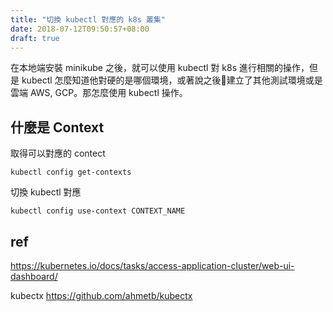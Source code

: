 ```yaml
---
title: "切換 kubectl 對應的 k8s 叢集"
date: 2018-07-12T09:50:57+08:00
draft: true
---
```

在本地端安裝 minikube 之後，就可以使用 kubectl 對 k8s 進行相關的操作，但是 kubectl 怎麼知道他對硬的是哪個環境，或著說之後建立了其他測試環境或是雲端 AWS, GCP。那怎麼使用 kubectl 操作。

## 什麼是 Context

取得可以對應的 contect
```
kubectl config get-contexts
```
切換 kubectl 對應
```
kubectl config use-context CONTEXT_NAME
```

## ref

<https://kubernetes.io/docs/tasks/access-application-cluster/web-ui-dashboard/>

kubectx
<https://github.com/ahmetb/kubectx>